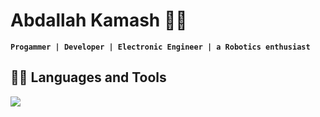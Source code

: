 # Abdallah Kamash 🤖✨

**`Progammer | Developer | Electronic Engineer | a Robotics enthusiast`**


## 🧑‍💻 Languages and Tools

<img src="https://cdn.jsdelivr.net/gh/devicons/devicon/icons/androidstudio/androidstudio-original.svg" />
